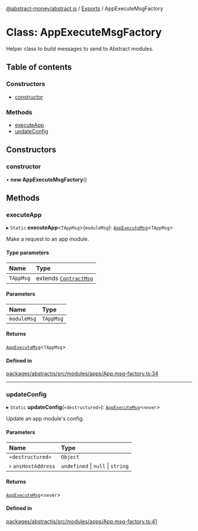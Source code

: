 [@abstract-money/abstract.js](../README.md) / [Exports](../modules.md) / AppExecuteMsgFactory

# Class: AppExecuteMsgFactory

Helper class to build messages to send to Abstract modules.

## Table of contents

### Constructors

- [constructor](AppExecuteMsgFactory.md#constructor)

### Methods

- [executeApp](AppExecuteMsgFactory.md#executeapp)
- [updateConfig](AppExecuteMsgFactory.md#updateconfig)

## Constructors

### constructor

• **new AppExecuteMsgFactory**()

## Methods

### executeApp

▸ `Static` **executeApp**<`TAppMsg`\>(`moduleMsg`): [`AppExecuteMsg`](../modules.md#appexecutemsg)<`TAppMsg`\>

Make a request to an app module.

#### Type parameters

| Name | Type |
| :------ | :------ |
| `TAppMsg` | extends [`ContractMsg`](../modules.md#contractmsg) |

#### Parameters

| Name | Type |
| :------ | :------ |
| `moduleMsg` | `TAppMsg` |

#### Returns

[`AppExecuteMsg`](../modules.md#appexecutemsg)<`TAppMsg`\>

#### Defined in

[packages/abstractjs/src/modules/apps/App.msg-factory.ts:34](https://github.com/AbstractSDK/frontend/blob/07410073/packages/abstractjs/src/modules/apps/App.msg-factory.ts#L34)

___

### updateConfig

▸ `Static` **updateConfig**(`«destructured»`): [`AppExecuteMsg`](../modules.md#appexecutemsg)<`never`\>

Update an app module's config.

#### Parameters

| Name | Type |
| :------ | :------ |
| `«destructured»` | `Object` |
| › `ansHostAddress` | `undefined` \| ``null`` \| `string` |

#### Returns

[`AppExecuteMsg`](../modules.md#appexecutemsg)<`never`\>

#### Defined in

[packages/abstractjs/src/modules/apps/App.msg-factory.ts:41](https://github.com/AbstractSDK/frontend/blob/07410073/packages/abstractjs/src/modules/apps/App.msg-factory.ts#L41)
